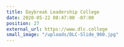 ```yaml
---
title: Daybreak Leadership College
date: 2020-05-22 08:47:00 -07:00
position: 27
external_url: https://www.dlc.college
small_image: "/uploads/DLC-Slide_960.jpg"
---
```


